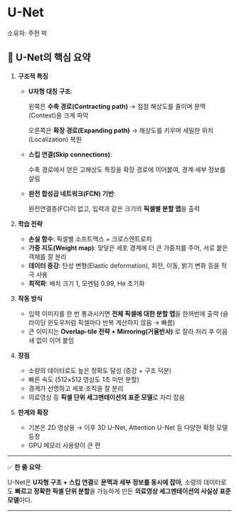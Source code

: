 # U-Net

소유자: 주헌 박

## 🔑 U-Net의 핵심 요약

1. **구조적 특징**
    - **U자형 대칭 구조**:
        
        왼쪽은 **수축 경로(Contracting path)** → 점점 해상도를 줄이며 문맥(Context)을 크게 파악
        
        오른쪽은 **확장 경로(Expanding path)** → 해상도를 키우며 세밀한 위치(Localization) 복원
        
    - **스킵 연결(Skip connections)**:
        
        수축 경로에서 얻은 고해상도 특징을 확장 경로에 이어붙여, 경계·세부 정보를 살림
        
    - **완전 합성곱 네트워크(FCN) 기반**:
        
        완전연결층(FC)이 없고, 입력과 같은 크기의 **픽셀별 분할 맵**을 출력
        
2. **학습 전략**
    - **손실 함수**: 픽셀별 소프트맥스 + 크로스엔트로피
    - **가중 지도(Weight map)**: 맞닿은 세포 경계에 더 큰 가중치를 주어, 서로 붙은 객체를 잘 분리
    - **데이터 증강**: 탄성 변형(Elastic deformation), 회전, 이동, 밝기 변화 등을 적극 사용
    - **최적화**: 배치 크기 1, 모멘텀 0.99, He 초기화
3. **작동 방식**
    - 입력 이미지를 한 번 통과시키면 **전체 픽셀에 대한 분할 맵**을 한꺼번에 출력 (슬라이딩 윈도우처럼 픽셀마다 반복 계산하지 않음 → 빠름)
    - 큰 이미지는 **Overlap-tile 전략 + Mirroring(거울반사)** 로 잘라 처리 후 이음새 없이 이어 붙임
4. **장점**
    - 소량의 데이터로도 높은 정확도 달성 (증강 + 구조 덕분)
    - 빠른 속도 (512×512 영상도 1초 미만 분할)
    - 경계가 선명하고 세포·조직을 잘 분리
    - 의료영상 등 **픽셀 단위 세그멘테이션의 표준 모델**로 자리 잡음
5. **한계와 확장**
    - 기본은 2D 영상용 → 이후 3D U-Net, Attention U-Net 등 다양한 확장 모델 등장
    - GPU 메모리 사용량이 큰 편

---

✅ **한 줄 요약**:

U-Net은 **U자형 구조 + 스킵 연결**로 **문맥과 세부 정보를 동시에 잡아**, 소량의 데이터로도 **빠르고 정확한 픽셀 단위 분할**을 가능하게 만든 **의료영상 세그멘테이션의 사실상 표준 모델**이다.

---